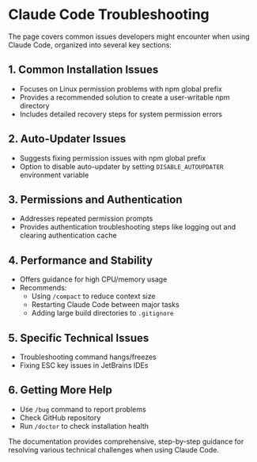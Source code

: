 # Claude Code Troubleshooting

The page covers common issues developers might encounter when using Claude Code, organized into several key sections:

## 1. Common Installation Issues
- Focuses on Linux permission problems with npm global prefix
- Provides a recommended solution to create a user-writable npm directory
- Includes detailed recovery steps for system permission errors

## 2. Auto-Updater Issues
- Suggests fixing permission issues with npm global prefix
- Option to disable auto-updater by setting `DISABLE_AUTOUPDATER` environment variable

## 3. Permissions and Authentication
- Addresses repeated permission prompts
- Provides authentication troubleshooting steps like logging out and clearing authentication cache

## 4. Performance and Stability
- Offers guidance for high CPU/memory usage
- Recommends:
  - Using `/compact` to reduce context size
  - Restarting Claude Code between major tasks
  - Adding large build directories to `.gitignore`

## 5. Specific Technical Issues
- Troubleshooting command hangs/freezes
- Fixing ESC key issues in JetBrains IDEs

## 6. Getting More Help
- Use `/bug` command to report problems
- Check GitHub repository
- Run `/doctor` to check installation health

The documentation provides comprehensive, step-by-step guidance for resolving various technical challenges when using Claude Code.